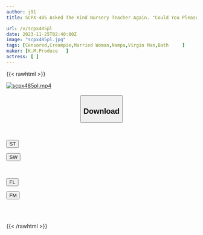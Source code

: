 ```yaml
---
author: j91
title: SCPX-485 Asked The Kind Nursery Teacher Again. "Could You Please Wash My Virgin Dick?" A Kind-hearted Daycare Worker Who Can't Abandon A Virgin Dick Whose Erection Can't Be Suppressed Voluntarily Allows Me To Cum Inside Her, And It's Sex.

url: /v/scpx485pl
date: 2023-11-25T02:40:00Z
image: "scpx485pl.jpg"
tags: [Censored,Creampie,Married Woman,Nampa,Virgin Man,Bath	 ]
maker: [K.M.Produce   ]
actress: [ ]
---
```



{{< rawhtml >}}

<div class="video" data-videoid="xredmaLJZXTkBl4">
    <a href="javascript:;">
        <img src="/v/scpx485pl/scpx485pl.jpg" width="WIDTH" height="HEIGHT" alt="scpx485pl.mp4" loading="lazy">
    </a>
</div>

<script type="text/javascript" src="https://j91.asia/asset/on-demand-st.js"></script>

<br>
  <link rel="stylesheet" href="https://j91.asia/asset/bs5.css">
  
  <center>
  <button class="btn btn-primary" type="button" data-bs-toggle="collapse" data-bs-target=".multi-collapse" aria-expanded="false" aria-controls="multiCollapseExample1 multiCollapseExample2"><h2>Download</h2></button></center>
</p>
<div class="row">
  <div class="col">
    <div class="collapse multi-collapse" id="multiCollapseExample1">
      <div class="card card-body">
	      	      <br>
<div class="buttons">  
<p><a href="https://streamtape.to/v/xredmaLJZXTkBl4" target="_blank"><button class="btn-hover color-3"><i class="fa fa-download"></i> ST</button></a></p>
<p><a href="https://flaswish.com/7gkomywlmyfa" target="_blank"><button class="btn-hover color-2"><i class="fa fa-download"></i> SW</button></a></p></div>
    </div>
  </div>
</div>
  <div class="col">
    <div class="collapse multi-collapse" id="multiCollapseExample2">
      <div class="card card-body">
	      <br>
<div class="buttons">
<p><a href="javascript:;" target="_blank"><button class="btn-hover color-9"><i class="fa fa-download"></i> FL</button></a></p>
<p><a href="javascript:;" target="_blank"><button class="btn-hover color-8"><i class="fa fa-download"></i> FM</button></a></p></div>
<br><br>
      </div>
    </div>
  </div>
</div>

{{< /rawhtml >}}
